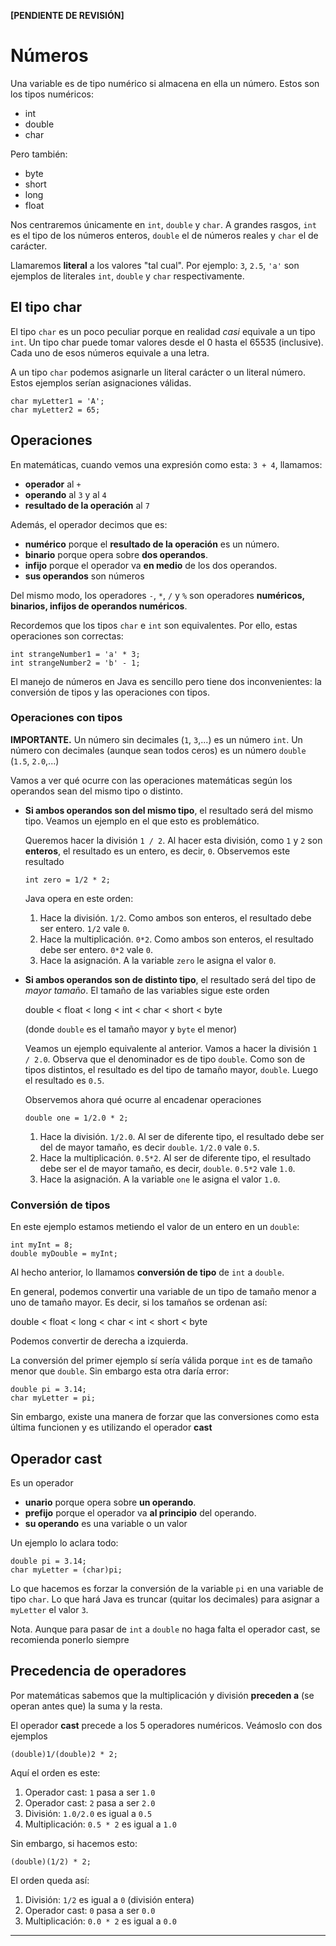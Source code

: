 **[PENDIENTE DE REVISIÓN]**

# Números

Una variable es de tipo numérico si almacena en ella un número. Estos son los tipos numéricos:

* int
* double
* char

Pero también:

* byte
* short
* long
* float

Nos centraremos únicamente en `int`, `double` y `char`. A grandes rasgos, `int` es el tipo de los números enteros, `double` el de números reales y `char` el de carácter.

Llamaremos **literal** a los valores "tal cual". Por ejemplo: `3`, `2.5`, `'a'` son ejemplos de literales `int`, `double` y `char` respectivamente.

## El tipo char

El tipo `char` es un poco peculiar porque en realidad *casi* equivale a un tipo `int`. Un tipo char puede tomar valores desde el 0 hasta el 65535 (inclusive). Cada uno de esos números equivale a una letra.

A un tipo `char` podemos asignarle un literal carácter o un literal número. Estos ejemplos serían asignaciones válidas.

```
char myLetter1 = 'A';
char myLetter2 = 65;
```

## Operaciones

En matemáticas, cuando vemos una expresión como esta: `3 + 4`, llamamos:

* **operador** al `+`
* **operando** al `3` y al `4`
* **resultado de la operación** al `7`

Además, el operador decimos que es:

* **numérico** porque el **resultado de la operación** es un número.
* **binario** porque opera sobre **dos operandos**.
* **infijo** porque el operador va **en medio** de los dos operandos.
* **sus operandos** son números

Del mismo modo, los operadores `-`, `*`, `/` y `%` son operadores **numéricos, binarios, infijos de operandos numéricos**.

Recordemos que los tipos `char` e `int` son equivalentes. Por ello, estas operaciones son correctas:

```
int strangeNumber1 = 'a' * 3;
int strangeNumber2 = 'b' - 1;
```

El manejo de números en Java es sencillo pero tiene dos inconvenientes: la conversión de tipos y las operaciones con tipos.

### Operaciones con tipos

**IMPORTANTE.** Un número sin decimales (`1`, `3`,...) es un número `int`. Un número con decimales (aunque sean todos ceros) es un número `double` (`1.5`, `2.0`,...)

Vamos a ver qué ocurre con las operaciones matemáticas según los operandos sean del mismo tipo o distinto.

* **Si ambos operandos son del mismo tipo**, el resultado será del mismo tipo. Veamos un ejemplo en el que esto es problemático.

  Queremos hacer la división `1 / 2`. Al hacer esta división, como `1` y `2` son **enteros**, el resultado es un entero, es decir, `0`. Observemos este resultado

  ```
  int zero = 1/2 * 2;
  ```

  Java opera en este orden:

  1. Hace la división. `1/2`. Como ambos son enteros, el resultado debe ser entero. `1/2` vale `0`.
  2. Hace la multiplicación. `0*2`. Como ambos son enteros, el resultado debe ser entero. `0*2` vale `0`.
  3. Hace la asignación. A la variable `zero` le asigna el valor `0`.


* **Si ambos operandos son de distinto tipo**, el resultado será del tipo de *mayor tamaño*. El tamaño de las variables sigue este orden

  double &lt; float &lt; long &lt; int &lt; char &lt; short &lt; byte

  (donde `double` es el tamaño mayor y `byte` el menor)

  Veamos un ejemplo equivalente al anterior. Vamos a hacer la división `1 / 2.0`. Observa que el denominador es de tipo `double`. Como son de tipos distintos, el resultado es del tipo de tamaño mayor, `double`. Luego el resultado es `0.5`.

  Observemos ahora qué ocurre al encadenar operaciones

  ```
  double one = 1/2.0 * 2;
  ```

  1. Hace la división. `1/2.0`. Al ser de diferente tipo, el resultado debe ser del de mayor tamaño, es decir `double`. `1/2.0` vale `0.5`.
  2. Hace la multiplicación. `0.5*2`. Al ser de diferente tipo, el resultado debe ser el de mayor tamaño, es decir, `double`. `0.5*2` vale `1.0`.
  3. Hace la asignación. A la variable `one` le asigna el valor `1.0`.

### Conversión de tipos

En este ejemplo estamos metiendo el valor de un entero en un `double`:

```
int myInt = 8;
double myDouble = myInt;
```

Al hecho anterior, lo llamamos **conversión de tipo** de `int` a `double`.

En general, podemos convertir una variable de un tipo de tamaño menor a uno de tamaño mayor. Es decir, si los tamaños se ordenan así:

double &lt; float &lt; long &lt; char &lt; int &lt; short &lt; byte

Podemos convertir de derecha a izquierda.

La conversión del primer ejemplo sí sería válida porque `int` es de tamaño menor que `double`. Sin embargo esta otra daría error:

```
double pi = 3.14;
char myLetter = pi;
```

Sin embargo, existe una manera de forzar que las conversiones como esta última funcionen y es utilizando el operador **cast**

## Operador cast

Es un operador

* **unario** porque opera sobre **un operando**.
* **prefijo** porque el operador va **al principio** del operando.
* **su operando** es una variable o un valor

Un ejemplo lo aclara todo:

```
double pi = 3.14;
char myLetter = (char)pi;
```

Lo que hacemos es forzar la conversión de la variable `pi` en una variable de tipo `char`. Lo que hará Java es truncar (quitar los decimales) para asignar a `myLetter` el valor `3`.

Nota. Aunque para pasar de `int` a `double` no haga falta el operador cast, se recomienda ponerlo siempre

## Precedencia de operadores

Por matemáticas sabemos que la multiplicación y división **preceden a** (se operan antes que) la suma y la resta.

El operador **cast** precede a los 5 operadores numéricos. Veámoslo con dos ejemplos

```
(double)1/(double)2 * 2;
```

Aquí el orden es este:

1. Operador cast: `1` pasa a ser `1.0`
2. Operador cast: `2` pasa a ser `2.0`
3. División: `1.0/2.0` es igual a `0.5`
4. Multiplicación: `0.5 * 2` es igual a `1.0`

Sin embargo, si hacemos esto:

```
(double)(1/2) * 2;
```

El orden queda así:

1. División: `1/2` es igual a `0` (división entera)
2. Operador cast: `0` pasa a ser `0.0`
3. Multiplicación: `0.0 * 2` es igual a `0.0`

---
